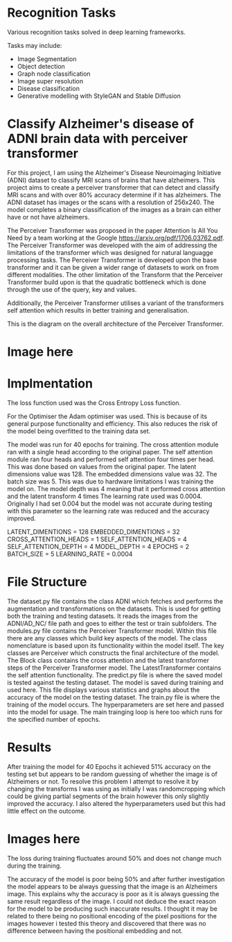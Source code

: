# Recognition Tasks
Various recognition tasks solved in deep learning frameworks.

Tasks may include:
* Image Segmentation
* Object detection
* Graph node classification
* Image super resolution
* Disease classification
* Generative modelling with StyleGAN and Stable Diffusion

# Classify Alzheimer's disease of ADNI brain data with perceiver transformer
For this project, I am using the Alzheimer's Disease Neuroimaging Initiative (ADNI) dataset to classify MRI scans of brains that have alzheimers. This project aims to create a perceiver transformer that can detect and classify MRI scans and with over 80% accuracy determine if it has alzheimers. The ADNI dataset has images or the scans with a resolution of 256x240. The model completes a binary classification of the images as a brain can either have or not have alzheimers.

The Perceiver Transformer was proposed in the paper Attention Is All You Need by a team working at the Google https://arxiv.org/pdf/1706.03762.pdf. The Perceiver Transformer was developed with the aim of addressing the limitations of the transformer which was designed for natural languagge processing tasks. The Perceiver Transformer is developed upon the base transformer and it can be given a wider range of datasets to work on from different modalities. The other limitation of the Transform that the Perceiver Transformer build upon is that the quadratic bottleneck which is done through the use of the query, key and values.

Additionally, the Perceiver Transformer utilises a variant of the transformers self attention which results in better training and generalisation.

This is the diagram on the overall architecture of the Perceiver Transformer.

# Image here

# Implmentation
The loss function used was the Cross Entropy Loss function.

For the Optimiser the Adam optimiser was used. This is because of its general purpose functionality and efficiency. This also reduces the risk of the model being overfitted to the training data set. 

The model was run for 40 epochs for training.
The cross attention module ran with a single head according to the original paper.
The self attention module ran four heads and performed self attention four times per head. This was done based on values from the original paper.
The latent dimensions value was 128.
The embedded dimensions value was 32.
The batch size was 5. This was due to hardware limitations I was training the model on.
The model depth was 4 meaning that it performed cross attention and the latent transform 4 times
The learning rate used was 0.0004. Originally I had set 0.004 but the model was not accurate during testing with this parameter so the learning rate was reduced and the accuracy improved.

LATENT_DIMENTIONS = 128
EMBEDDED_DIMENTIONS = 32
CROSS_ATTENTION_HEADS = 1
SELF_ATTENTION_HEADS = 4
SELF_ATTENTION_DEPTH = 4
MODEL_DEPTH = 4
EPOCHS = 2
BATCH_SIZE = 5
LEARNING_RATE = 0.0004 

# File Structure
The dataset.py file contains the class ADNI which fetches and performs the augmentation and transformations on the datasets. This is used for getting both the training and testing datasets. It reads the images from the ADNI/AD_NC/ file path and goes to either the test or train subfolders. 
The modules.py file contains the Perceiver Transformer model. Within this file there are any classes which build key aspects of the model. The class nomenclature is based upon its functionality within the model itself. The key classes are Perceiver which constructs the final architecture of the model. The Block class contains the cross attention and the latest transformer steps of the Perceiver Transformer model. The LatestTransformer contains the self attention functionality. 
The predict.py file is where the saved model is tested against the testing dataset. The model is saved during training and used here. This file displays various statistics and graphs about the accuracy of the model on the testing dataset.
The train.py file is where the training of the model occurs. The hyperparameters are set here and passed into the model for usage. The main trainging loop is here too which runs for the specified number of epochs.

# Results
After training the model for 40 Epochs it achieved 51% accuracy on the testing set but appears to be random guessing of whether the image is of Alzheimers or not. To resolve this problem I attempt to resolve it by changing the transforms I was using as initially I was randomcropping which could be giving partial segments of the brain however this only slightly improved the accuracy. I also altered the hyperparameters used but this had little effect on the outcome. 
# Images here

The loss during training fluctuates around 50% and does not change much during the training. 

The accuracy of the model is poor being 50% and after further investigation the model appears to be always guessing that the image is an Alzheimers image. This explains why the accuracy is poor as it is always guessing the same result regardless of the image. I could not deduce the exact reason for the model to be producing such inaccurate results. I thought it may be related to there being no positional encoding of the pixel positions for the images however i tested this theory and discovered that there was no difference between having the positional embedding and not.